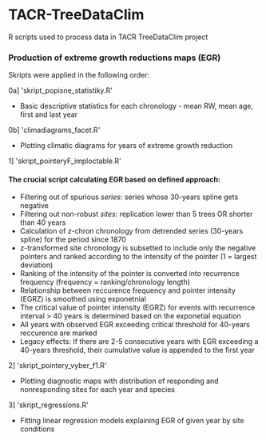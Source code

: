 # TACR-TreeDataClim
R scripts used to process data in TACR TreeDataClim project


### Production of extreme growth reductions maps (EGR)
Skripts were applied in the following order:

0a] 'skript_popisne_statistiky.R'
- Basic descriptive statistics for each chronology - mean RW, mean age, first and last year

0b] 'climadiagrams_facet.R'
- Plotting climatic diagrams for years of extreme growth reduction

1] 'skript_pointeryF_imploctable.R'
#### The crucial script calculating EGR based on defined approach:
- Filtering out of spurious *series*: series whose 30-years spline gets negative
- Filtering out non-robust *sites*: replication lower than 5 trees OR shorter than 40 years
- Calculation of z-chron chronology from detrended series (30-years spline) for the period since 1870
- z-transformed site chronology is subsetted to include only the negative pointers and ranked according to the intensity of the pointer (1 = largest deviation)
- Ranking of the intensity of the pointer is converted into recurrence frequency (frequency = ranking/chronology length)
- Relationship between reccurence frequency and pointer intensity (EGRZ) is smoothed using exponetnial
- The critical value of pointer intensity (EGRZ) for events with recurrence interval > 40 years is determined based on the exponetial equation
- All years with observed EGR exceeding critical threshold for 40-years reccurence are marked
- Legacy effects: If there are 2-5 consecutive years with EGR exceeding a 40-years threshold, their cumulative value is appended to the first year 

2] 'skript_pointery_vyber_f1.R'
- Plotting diagnostic maps with distribution of responding and nonresponding sites for each year and species

3] 'skript_regressions.R'
- Fitting linear regression models explaining EGR of given year by site conditions
